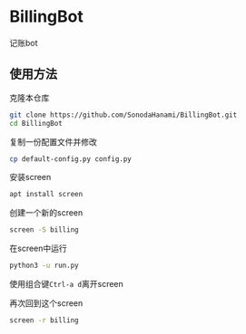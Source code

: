 # BillingBot
记账bot

## 使用方法
克隆本仓库
```sh
git clone https://github.com/SonodaHanami/BillingBot.git
cd BillingBot
```
复制一份配置文件并修改
```sh
cp default-config.py config.py
```
安装screen
```sh
apt install screen
```
创建一个新的screen
```sh
screen -S billing
```
在screen中运行
```sh
python3 -u run.py
```
使用组合键`Ctrl-a d`离开screen

再次回到这个screen
```sh
screen -r billing
```